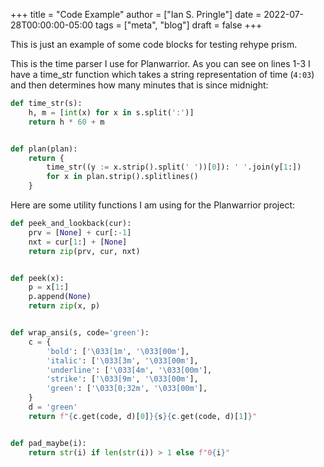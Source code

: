 +++
title = "Code Example"
author = ["Ian S. Pringle"]
date = 2022-07-28T00:00:00-05:00
tags = ["meta", "blog"]
draft = false
+++

This is just an example of some code blocks for testing rehype prism.

This is the time parser I use for Planwarrior. As you can see on lines 1-3 I
have a time_str function which takes a string representation of time (`4:03`) and
then determines how many minutes that is since midnight:

```python
def time_str(s):
    h, m = [int(x) for x in s.split(':')]
    return h * 60 + m


def plan(plan):
    return {
        time_str((y := x.strip().split(' '))[0]): ' '.join(y[1:])
        for x in plan.strip().splitlines()
    }
```

Here are some utility functions I am using for the Planwarrior project:

```python
def peek_and_lookback(cur):
    prv = [None] + cur[:-1]
    nxt = cur[1:] + [None]
    return zip(prv, cur, nxt)


def peek(x):
    p = x[1:]
    p.append(None)
    return zip(x, p)


def wrap_ansi(s, code='green'):
    c = {
        'bold': ['\033[1m', '\033[00m'],
        'italic': ['\033[3m', '\033[00m'],
        'underline': ['\033[4m', '\033[00m'],
        'strike': ['\033[9m', '\033[00m'],
        'green': ['\033[0;32m', '\033[00m'],
    }
    d = 'green'
    return f"{c.get(code, d)[0]}{s}{c.get(code, d)[1]}"


def pad_maybe(i):
    return str(i) if len(str(i)) > 1 else f"0{i}"
```
